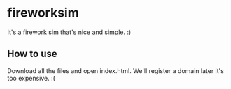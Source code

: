 # fireworksim
It's a firework sim that's nice and simple. :)

## How to use
Download all the files and open index.html. We'll register a domain later it's too expensive. :(
